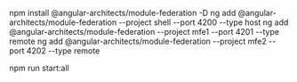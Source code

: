 npm install @angular-architects/module-federation -D
ng add @angular-architects/module-federation --project shell --port 4200 --type host
ng add @angular-architects/module-federation --project mfe1 --port 4201 --type remote
ng add @angular-architects/module-federation --project mfe2 --port 4202 --type remote

npm run start:all 
